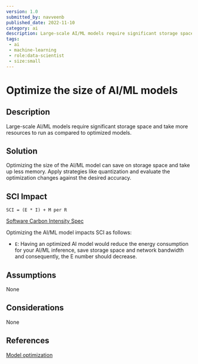 ```yaml
---
version: 1.0
submitted_by: navveenb
published_date: 2022-11-10
category: ai
description: Large-scale AI/ML models require significant storage space and take more resources to run as compared to optimized models.
tags: 
 - ai
 - machine-learning
 - role:data-scientist
 - size:small
---
```


# Optimize the size of AI/ML models

## Description

Large-scale AI/ML models require significant storage space and take more resources to run as compared to optimized models.


## Solution
Optimizing the size of the AI/ML model can save on storage space and take up less memory. Apply strategies like quantization and evaluate the optimization changes against the desired accuracy.


## SCI Impact
`SCI = (E * I) + M per R`

[Software Carbon Intensity Spec](https://grnsft.org/sci)

Optimizing the AI/ML model impacts SCI as follows:
- `E`: Having an optimized AI model would reduce the energy consumption for your AI/ML inference, save storage space and network bandwidth and consequently, the E number should decrease.

## Assumptions
None 

## Considerations
None

## References
[Model optimization](https://www.tensorflow.org/lite/performance/model_optimization)
